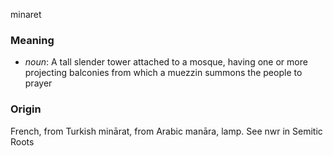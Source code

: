 minaret
### Meaning
+ _noun_: A tall slender tower attached to a mosque, having one or more projecting balconies from which a muezzin summons the people to prayer

### Origin

French, from Turkish minārat, from Arabic manāra, lamp. See nwr in Semitic Roots

